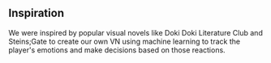 ## Inspiration
We were inspired by popular visual novels like Doki Doki Literature Club and Steins;Gate to create our own VN using machine learning to track the player's emotions and make decisions based on those reactions.
